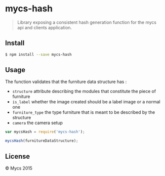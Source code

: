 # mycs-hash
> Library exposing a consistent hash generation function for the mycs api and clients application.


## Install

```sh
$ npm install --save mycs-hash
```

## Usage

The function validates that the furniture data structure has :
- `structure` attribute describing the modules that constitute the piece of furniture
- `is_label` whether the image created should be a label image or a normal one
- `furniture_type` the type furniture that is meant to be described by the structure
- `camera` the camera setup

```js
var mycsHash = require('mycs-hash');

mycsHash(furnitureDataStructure);
```

## License

 © Mycs 2015



